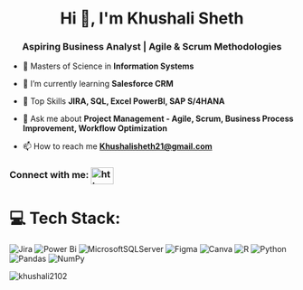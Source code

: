 <h1 align="center">Hi 👋, I'm Khushali Sheth</h1>
<h3 align="center">Aspiring Business Analyst | Agile & Scrum Methodologies</h3>

- 🔭 Masters of Science in **Information Systems**

- 🌱 I’m currently learning **Salesforce CRM**

- 👯 Top Skills **JIRA, SQL, Excel PowerBI, SAP S/4HANA**

- 💬 Ask me about **Project Management - Agile, Scrum, Business Process Improvement, Workflow Optimization**

- 📫 How to reach me **Khushalisheth21@gmail.com**

<h3 align="left">Connect with me:     <a href="https://linkedin.com/in/khushali-sheth21/" target="blank"><img align="center" src="https://raw.githubusercontent.com/rahuldkjain/github-profile-readme-generator/master/src/images/icons/Social/linked-in-alt.svg" alt="https://www.linkedin.com/in/khushali-sheth21/" height="30" width="40" /></a>
</p> </h3>



# 💻 Tech Stack:
 ![Jira](https://img.shields.io/badge/jira-%230A0FFF.svg?style=for-the-badge&logo=jira&logoColor=white)  ![Power Bi](https://img.shields.io/badge/power_bi-F2C811?style=for-the-badge&logo=powerbi&logoColor=black) ![MicrosoftSQLServer](https://img.shields.io/badge/Microsoft%20SQL%20Server-CC2927?style=for-the-badge&logo=microsoft%20sql%20server&logoColor=white) ![Figma](https://img.shields.io/badge/figma-%23F24E1E.svg?style=for-the-badge&logo=figma&logoColor=white) ![Canva](https://img.shields.io/badge/Canva-%2300C4CC.svg?style=for-the-badge&logo=Canva&logoColor=white) ![R](https://img.shields.io/badge/r-%23276DC3.svg?style=for-the-badge&logo=r&logoColor=white) ![Python](https://img.shields.io/badge/python-3670A0?style=for-the-badge&logo=python&logoColor=ffdd54) ![Pandas](https://img.shields.io/badge/pandas-%23150458.svg?style=for-the-badge&logo=pandas&logoColor=white) ![NumPy](https://img.shields.io/badge/numpy-%23013243.svg?style=for-the-badge&logo=numpy&logoColor=white)

<p align="left"> <img src="https://komarev.com/ghpvc/?username=khushali2102&label=Profile%20views&color=0e75b6&style=flat" alt="khushali2102" /> </p>
